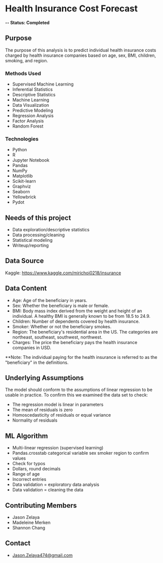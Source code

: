 # Health Insurance Cost Forecast

#### -- Status: Completed

## Purpose
The purpose of this analysis is to predict individual health insurance costs charged by health insurance companies based on age, sex, BMI, children, smoking, and region.

### Methods Used
* Supervised Machine Learning
* Inferential Statistics
* Descriptive Statistics
* Machine Learning
* Data Visualization
* Predictive Modeling
* Regression Analysis
* Factor Analysis
* Random Forest

### Technologies
* Python
* R
* Jupyter Notebook
* Pandas
* NumPy
* Matplotlib
* Scikit-learn
* Graphviz
* Seaborn
* Yellowbrick
* Pydot

## Needs of this project
* Data exploration/descriptive statistics
* Data processing/cleaning
* Statistical modeling
* Writeup/reporting

## Data Source
Kaggle: https://www.kaggle.com/mirichoi0218/insurance

## Data Content
* Age: Age of the beneficiary in years.
* Sex: Whether the beneficiary is male or female.
* BMI: Body mass index derived from the weight and height of an individual. A healthy BMI is generally known to be from 18.5 to 24.9.
* Children: Number of dependents covered by health insurance.
* Smoker: Whether or not the beneficiary smokes.
* Region: The beneficiary's residential area in the US. The categories are northeast, southeast, southwest, northwest.
* Charges: The price the beneficiary pays the health insurance companies in USD.

**Note: The individual paying for the health insurance is referred to as the "beneficiary" in the definitions.

## Underlying Assumptions
The model should conform to the assumptions of linear regression to be usable in practice. To confirm this we examined the data set to check:
* The regression model is linear in parameters
* The mean of residuals is zero
* Homoscedasticity of residuals or equal variance
* Normality of residuals

## ML Algorithm
* Multi-linear regression (supervised learning)
* Pandas.crosstab categorical variable sex smoker region to confirm values
* Check for typos
* Dollars, round decimals
* Range of age
* Incorrect entries
* Data validation = exploratory data analysis
* Data validation = cleaning the data

## Contributing Members
* Jason Zelaya
* Madeleine Merken
* Shannon Chang

## Contact
* Jason.Zelaya474@gmail.com